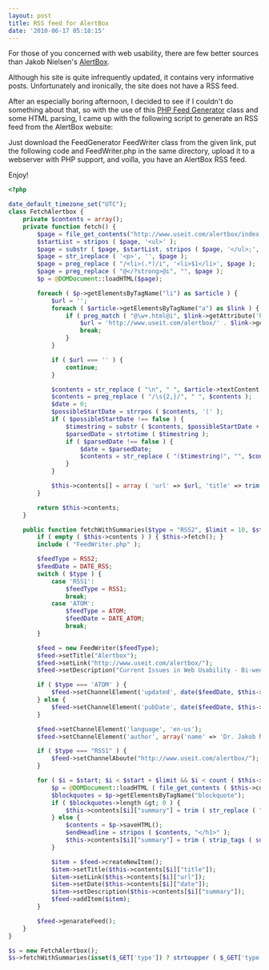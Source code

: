```yaml
---
layout: post
title: RSS feed for AlertBox
date: '2010-06-17 05:18:15'
---
```


For those of you concerned with web usability, there are few better sources than Jakob Nielsen's [AlertBox](http://www.useit.com/alertbox/).

Although his site is quite infrequently updated, it contains very informative posts. Unfortunately and ironically, the site does not have a RSS feed.

After an especially boring afternoon, I decided to see if I couldn't do something about that, so with the use of this [PHP Feed Generator](http://phpclasses.realsauce.com.au/package/4427-PHP-Generate-feeds-in-RSS-1-0-2-0-an-Atom-formats.html) class and some HTML parsing, I came up with the following script to generate an RSS feed from the AlertBox website:

Just download the FeedGenerator FeedWriter class from the given link, put the following code and FeedWriter.php in the same directory, upload it to a webserver with PHP support, and voilla, you have an AlertBox RSS feed.

Enjoy!

```php
<?php

date_default_timezone_set("UTC");
class FetchAlertbox {
    private $contents = array();
    private function fetch() {
        $page = file_get_contents("http://www.useit.com/alertbox/index.html");
        $startList = stripos ( $page, '<ul>' );
        $page = substr ( $page, $startList, stripos ( $page, '</ul>;', $startList ) - $startList + strlen ( '</ul>' ) );
        $page = str_ireplace ( '<p>', '', $page );
        $page = preg_replace ( "/<li>(.*)/i", '<li>$1</li>', $page );
        $page = preg_replace ( "@</?strong>@i", "", $page );
        $p = @DOMDocument::loadHTML($page);

        foreach ( $p->getElementsByTagName("li") as $article ) {
            $url = '';
            foreach ( $article->getElementsByTagName("a") as $link ) {
                if ( preg_match ( "@\w+.html@i", $link->getAttribute('href') ) ) {
                    $url = 'http://www.useit.com/alertbox/' . $link->getAttribute('href');
                    break;
                }
            }

            if ( $url === '' ) {
                continue;
            }

            $contents = str_replace ( "\n", " ", $article->textContent );
            $contents = preg_replace ( "/\s{2,}/", " ", $contents );
            $date = 0;
            $possibleStartDate = strrpos ( $contents, '(' );
            if ( $possibleStartDate !== false ) {
                $timestring = substr ( $contents, $possibleStartDate + 1, strpos ( $contents, ')', $possibleStartDate ) - $possibleStartDate - 1 );
                $parsedDate = strtotime ( $timestring );
                if ( $parsedDate !== false ) {
                    $date = $parsedDate;
                    $contents = str_replace ( "($timestring)", "", $contents );
                }
            }

            $this->contents[] = array ( 'url' => $url, 'title' => trim ( $contents ), 'date' => $date );
        }

        return $this->contents;
    }

    public function fetchWithSummaries($type = "RSS2", $limit = 10, $start = 0) {
        if ( empty ( $this->contents ) ) { $this->fetch(); }
        include ( "FeedWriter.php" );

        $feedType = RSS2;
        $feedDate = DATE_RSS;
        switch ( $type ) {
            case 'RSS1':
                $feedType = RSS1;
                break;
            case 'ATOM':
                $feedType = ATOM;
                $feedDate = DATE_ATOM;
                break;
        }

        $feed = new FeedWriter($feedType);
        $feed->setTitle("Alertbox");
        $feed->setLink("http://www.useit.com/alertbox/");
        $feed->setDescription("Current Issues in Web Usability - Bi-weekly column by Dr. Jakob Nielsen, principal, Nielsen Norman Group");

        if ( $type === 'ATOM' ) {
            $feed->setChannelElement('updated', date($feedDate, $this->contents[0]["date"]));
        } else {
            $feed->setChannelElement('pubDate', date($feedDate, $this->contents[0]["date"]));
        }

        $feed->setChannelElement('language', 'en-us');
        $feed->setChannelElement('author', array('name' => 'Dr. Jakob Nielsen'));

        if ( $type === "RSS1" ) {
            $feed->setChannelAboute("http://www.useit.com/alertbox/");
        }

        for ( $i = $start; $i < $start + $limit && $i < count ( $this->contents ); $i++ ) {
            $p = @DOMDocument::loadHTML ( file_get_contents ( $this->contents[$i]["url"] ) );
            $blockquotes = $p->getElementsByTagName("blockquote");
            if ( $blockquotes->length &gt; 0 ) {
                $this->contents[$i]["summary"] = trim ( str_replace ( "Summary:", "", $blockquotes->item(0)->textContent ) );
            } else {
                $contents = $p->saveHTML();
                $endHeadline = stripos ( $contents, "</h1>" );
                $this->contents[$i]["summary"] = trim ( strip_tags ( substr ( $contents, $endHeadline + strlen ( "</h1>" ), stripos ( $contents, "<p>" ) - ( $endHeadline + strlen ( "</h1>") ) ) ) ) );
            }

            $item = $feed->createNewItem();
            $item->setTitle($this->contents[$i]["title"]);
            $item->setLink($this->contents[$i]["url"]);
            $item->setDate($this->contents[$i]["date"]);
            $item->setDescription($this->contents[$i]["summary"]);
            $feed->addItem($item);
        }

        $feed->genarateFeed();
    }
}

$s = new FetchAlertbox();
$s->fetchWithSummaries(isset($_GET['type']) ? strtoupper ( $_GET['type'] ) : 'RSS2', isset($_GET['limit']) && ctype_digit($_GET['limit']) ? $_GET['limit'] : 10);
```